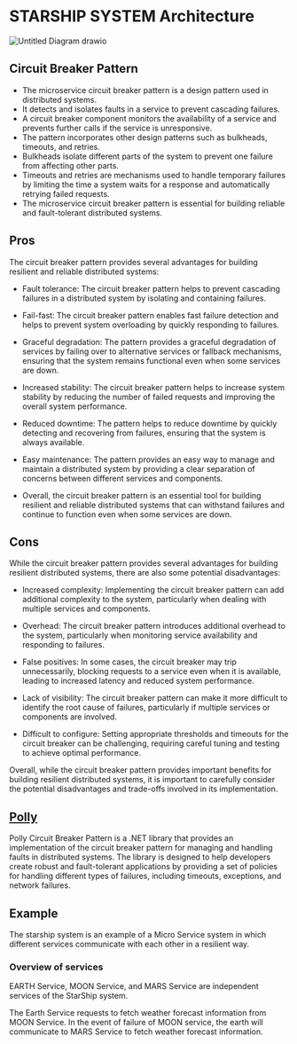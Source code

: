 # STARSHIP SYSTEM Architecture

![Untitled Diagram drawio](https://user-images.githubusercontent.com/61657297/229997042-015dfade-9f55-4fb2-9650-abde378d1450.png)

## Circuit Breaker Pattern

* The microservice circuit breaker pattern is a design pattern used in distributed systems.
* It detects and isolates faults in a service to prevent cascading failures.
* A circuit breaker component monitors the availability of a service and prevents further calls if the service is unresponsive.
* The pattern incorporates other design patterns such as bulkheads, timeouts, and retries.
* Bulkheads isolate different parts of the system to prevent one failure from affecting other parts.
* Timeouts and retries are mechanisms used to handle temporary failures by limiting the time a system waits for a response and automatically retrying failed requests.
* The microservice circuit breaker pattern is essential for building reliable and fault-tolerant distributed systems.

## Pros
The circuit breaker pattern provides several advantages for building resilient and reliable distributed systems:

* Fault tolerance: The circuit breaker pattern helps to prevent cascading failures in a distributed system by isolating and containing failures.

* Fail-fast: The circuit breaker pattern enables fast failure detection and helps to prevent system overloading by quickly responding to failures.

* Graceful degradation: The pattern provides a graceful degradation of services by failing over to alternative services or fallback mechanisms, ensuring that the system remains functional even when some services are down.

* Increased stability: The circuit breaker pattern helps to increase system stability by reducing the number of failed requests and improving the overall system performance.

* Reduced downtime: The pattern helps to reduce downtime by quickly detecting and recovering from failures, ensuring that the system is always available.

* Easy maintenance: The pattern provides an easy way to manage and maintain a distributed system by providing a clear separation of concerns between different services and components.

* Overall, the circuit breaker pattern is an essential tool for building resilient and reliable distributed systems that can withstand failures and continue to function even when some services are down.

## Cons

While the circuit breaker pattern provides several advantages for building resilient distributed systems, there are also some potential disadvantages:

* Increased complexity: Implementing the circuit breaker pattern can add additional complexity to the system, particularly when dealing with multiple services and components.

* Overhead: The circuit breaker pattern introduces additional overhead to the system, particularly when monitoring service availability and responding to failures.

* False positives: In some cases, the circuit breaker may trip unnecessarily, blocking requests to a service even when it is available, leading to increased latency and reduced system performance.

* Lack of visibility: The circuit breaker pattern can make it more difficult to identify the root cause of failures, particularly if multiple services or components are involved.

* Difficult to configure: Setting appropriate thresholds and timeouts for the circuit breaker can be challenging, requiring careful tuning and testing to achieve optimal performance.

Overall, while the circuit breaker pattern provides important benefits for building resilient distributed systems, it is important to carefully consider the potential disadvantages and trade-offs involved in its implementation.

## [Polly](https://github.com/App-vNext/Polly)
Polly Circuit Breaker Pattern is a .NET library that provides an implementation of the circuit breaker pattern for managing and handling faults in distributed systems. The library is designed to help developers create robust and fault-tolerant applications by providing a set of policies for handling different types of failures, including timeouts, exceptions, and network failures.

## Example

The starship system is an example of a Micro Service system in which different services communicate with each other in a resilient way.

### Overview of services

EARTH Service, MOON Service, and MARS Service are independent services of the StarShip system.

The Earth Service requests to fetch weather forecast information from MOON Service.
In the event of failure of MOON service, the earth will communicate to MARS Service to fetch weather forecast information.
